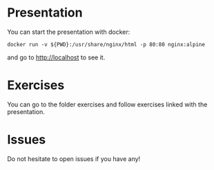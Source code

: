 # Presentation

You can start the presentation with docker:

```
docker run -v ${PWD}:/usr/share/nginx/html -p 80:80 nginx:alpine
```

and go to [http://localhost](http://localhost) to see it.

# Exercises

You can go to the folder exercises and follow exercises linked with the presentation.

# Issues

Do not hesitate to open issues if you have any!
